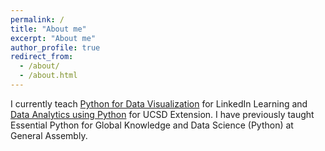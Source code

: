 ```yaml
---
permalink: /
title: "About me"
excerpt: "About me"
author_profile: true
redirect_from: 
  - /about/
  - /about.html
---
```


I currently teach [Python for Data Visualization](https://www.linkedin.com/learning/python-for-data-visualization/effectively-present-data-with-python) for LinkedIn Learning and [Data Analytics using Python](https://extension.ucsd.edu/courses-and-programs/data-analytics-using-python) for UCSD Extension. I have previously taught Essential Python for Global Knowledge and Data Science (Python) at General Assembly.
